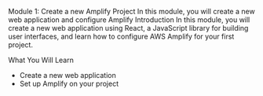 Module 1: Create a new Amplify Project
In this module, you will create a new web application and configure Amplify
Introduction
In this module, you will create a new web application using React, a JavaScript library for building user interfaces, and learn how to configure AWS Amplify for your first project.

What You Will Learn
- Create a new web application
- Set up Amplify on your project

  
